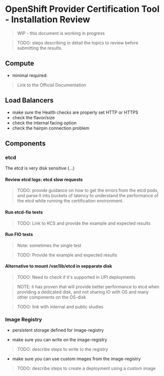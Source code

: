 # OpenShift Provider Certification Tool - Installation Review

> WIP - this document is working in progress

> TODO: steps describing in detail the topics to review before submitting the results.

## Compute

- minimal required:

> Link to the Official Documentation


## Load Balancers

- make sure the Health checks are properly set HTTP or HTTPS
- check the flavor/size
- check the internal facing option
- check the hairpin connection problem

## Components

### etcd

The etcd is very disk sensitive (...)

#### Review etcd logs: etcd slow requests

> TODO: provide guidance on how to get the errors from the etcd pods, and parse it into buckets of latency to understand the performance of the etcd while running the certification environment.

#### Run etcd-fio tests

> TODO: Link to KCS and provide the example and expected results

#### Run FIO tests

> Note: sometimes the single test

> TODO: Provide the example and expected results

#### Alternative to mount /var/lib/etcd in sepparate disk

> TODO: Need to check if it's supported in UPI deployments

> NOTE: it has proven that will provide better performance to etcd when providing a dedicated disk, and not sharing IO with OS and many other components on the OS-disk

> TODO: link with internal and public studies

### Image Registry

- persistent storage defined for image-registry

- make sure you can write on the image-registry

> TODO: describe steps to write to the registry

- make sure you can use custom images from the image-registry

> TODO: describe steps to create a deployment using a custom image
